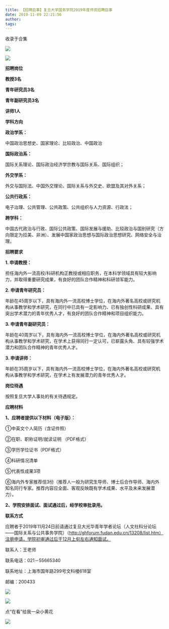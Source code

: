```yaml
---
title: 【招聘启事】复旦大学国务学院2019年度师资招聘启事
date: 2019-11-09 22:21:56
author: 
tags: 
---
```



收录于合集

![](/images/2951/2.gif)

  

  

  

  

![](/images/2951/3.jpeg)

  

  

  

**招聘岗位**

 **教授3名**  

 **青年研究员3名**

 **青年副研究员3名**

 **讲师1人**

  

 **学科方向**

 **政治学系：**  

中国政治思想史、国家理论、比较政治、中国政治

  

 **国际政治系：**

国际关系理论、国际政治经济学宗教与国际关系、国际组织；

  

 **外交学系：**

外交与国际法、中国外交理论、国际关系与外交史、欧盟及其对外关系；

  

 **公共行政系：**

电子治理、公共管理、公共政策、公共组织与人力资源、行政法；

  

 **跨学科：**

中国古代政治与行政、国际公共政策、国际发展与援助、比较政治与国别研究（方向限定为拉美、非洲）、发展中国家政治思想与国际政治思想研究、网络安全与治理。

  

 **招聘要求**

 **1\. 申请教授：**

担任海内外一流高校/科研机构正教授或相应职务，在本科学领域具有较大影响力，并取得重要研究成果，有良好的团队合作精神和科研领军能力。  

  

 **2\. 申请青年研究员：**

年龄在45周岁以下，具有海内外一流高校博士学位，在海内外著名高校或研究机构从事教学和学术研究，在同行中已具有一定影响力、已有独创性科研成果、具有突出学术潜力的青年优秀人才，有良好的团队合作精神和项目组织能力。

  

 **3\. 申请青年副研究员：**

年龄在40周岁以下，具有海内外一流高校博士学位，在海内外著名高校或研究机构从事教学和学术研究，在学术上获得同行一定认可，已崭露头角、具有较强学术潜力和团队合作精神的青年优秀人才。

  

 **3\. 申请讲师：**

年龄在35周岁以下，具有海内外一流高校博士学位，在海内外著名高校或研究机构从事教学和学术研究，在学术上有发展潜力的青年优秀人才。

  

  

 **岗位待遇**

按照复旦大学人事处的有关待遇规定。  

  

 **应聘材料**

 **1、应聘者提供以下材料（电子版）：**  

①中英文个人简历（含证件照）

②在职、职称证明/就读证明 （PDF格式）

③学历学位证书（PDF格式）

④科研情况清单

⑤代表性成果3项

⑥海内外专家推荐信3份（推荐人一般为研究生导师、博士后合作导师、海内外知名同行专家。推荐内容应全面、客观反映既有学术成果、水平及未来发展潜力）。

  

 **2、学院安排面试、面试通过后，经学校审批录用。**

  

 **联系方式**

应聘者于2019年11月24日前请通过复旦大光华青年学者论坛（人文社科分论坛——国际关系与公共事务学院）（http://ghforum.fudan.edu.cn/13208/list.htm）注册申请，学院初审通过后于12月上旬左右通知面试。  

  

联系人：王老师

联系电话：021－55665340

联系地址：上海市国年路299号文科楼618室

邮编：200433

  

![](/images/2951/4.jpeg)

  

![](/images/2951/5.gif)

点“在看”给我一朵小黄花<img src='/images/2951/6.gif' width='17' height='17' />

![](/images/2951/7.png)  

  

